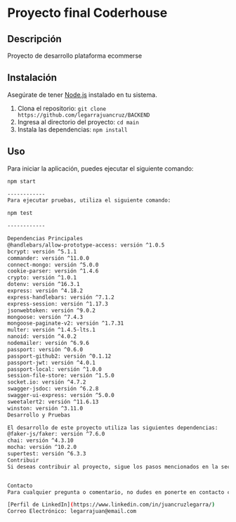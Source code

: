 # Proyecto final Coderhouse

## Descripción

Proyecto de desarrollo plataforma ecommerse

## Instalación

Asegúrate de tener [Node.js](https://nodejs.org/) instalado en tu sistema.

1. Clona el repositorio: `git clone https://github.com/legarrajuancruz/BACKEND`
2. Ingresa al directorio del proyecto: `cd main`
3. Instala las dependencias: `npm install`

## Uso

Para iniciar la aplicación, puedes ejecutar el siguiente comando:

```bash
npm start

------------
Para ejecutar pruebas, utiliza el siguiente comando:

npm test

------------

Dependencias Principales
@handlebars/allow-prototype-access: versión ^1.0.5
bcrypt: versión ^5.1.1
commander: versión ^11.0.0
connect-mongo: versión ^5.0.0
cookie-parser: versión ^1.4.6
crypto: versión ^1.0.1
dotenv: versión ^16.3.1
express: versión ^4.18.2
express-handlebars: versión ^7.1.2
express-session: versión ^1.17.3
jsonwebtoken: versión ^9.0.2
mongoose: versión ^7.4.3
mongoose-paginate-v2: versión ^1.7.31
multer: versión ^1.4.5-lts.1
nanoid: versión ^4.0.2
nodemailer: versión ^6.9.6
passport: versión ^0.6.0
passport-github2: versión ^0.1.12
passport-jwt: versión ^4.0.1
passport-local: versión ^1.0.0
session-file-store: versión ^1.5.0
socket.io: versión ^4.7.2
swagger-jsdoc: versión ^6.2.8
swagger-ui-express: versión ^5.0.0
sweetalert2: versión ^11.6.13
winston: versión ^3.11.0
Desarrollo y Pruebas

El desarrollo de este proyecto utiliza las siguientes dependencias:
@faker-js/faker: versión ^7.6.0
chai: versión ^4.3.10
mocha: versión ^10.2.0
supertest: versión ^6.3.3
Contribuir
Si deseas contribuir al proyecto, sigue los pasos mencionados en la sección de "Contribuir" del README.


Contacto
Para cualquier pregunta o comentario, no dudes en ponerte en contacto conmigo:

[Perfil de LinkedIn](https://www.linkedin.com/in/juancruzlegarra/)
Correo Electrónico: legarrajuan@email.com
```
